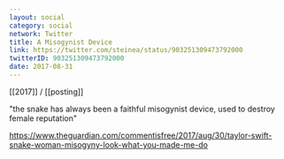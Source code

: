 ```yaml
---
layout: social
category: social
network: Twitter
title: A Misogynist Device
link: https://twitter.com/steinea/status/903251309473792000
twitterID: 903251309473792000
date: 2017-08-31
---
```


[[2017]] / [[posting]]

"the snake has always been a faithful misogynist device, used to destroy female reputation"

<https://www.theguardian.com/commentisfree/2017/aug/30/taylor-swift-snake-woman-misogyny-look-what-you-made-me-do>
